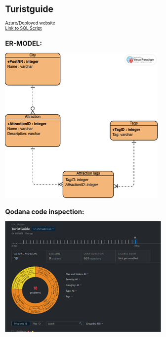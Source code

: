 # Turistguide
[Azure/Deployed website](https://turistguide.azurewebsites.net/)  
[Link to SQL Script](https://github.com/augustrs/TuristGuide/blob/main/src/main/resources/turistguide.sql)  
## ER-MODEL:  
![Example Image](https://github.com/augustrs/TuristGuide/blob/main/docs/ermodel.jpg)

## Qodana code inspection:  
![Example Image](https://github.com/augustrs/TuristGuide/blob/main/docs/qodana%20screenshot.png)


